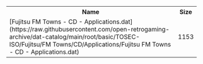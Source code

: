 <table>
<tr><th>Name</th><th>Size</th></tr>
<tr><td>
[Fujitsu FM Towns - CD - Applications.dat](https://raw.githubusercontent.com/open-retrogaming-archive/dat-catalog/main/root/basic/TOSEC-ISO/Fujitsu/FM Towns/CD/Applications/Fujitsu FM Towns - CD - Applications.dat)
</td><td>1153</td></tr>
</table>
